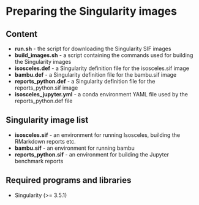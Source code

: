 # Preparing the Singularity images

## Content

  * **run.sh** - the script for downloading the Singularity SIF images
  * **build_images.sh** - a script containing the commands used for building the Singularity images
  * **isosceles.def** - a Singularity definition file for the isosceles.sif image
  * **bambu.def** - a Singularity definition file for the bambu.sif image
  * **reports_python.def** - a Singularity definition file for the reports_python.sif image
  * **isosceles_jupyter.yml** - a conda environment YAML file used by the reports_python.def file

## Singularity image list

  * **isosceles.sif** - an environment for running Isosceles, building the RMarkdown reports etc.
  * **bambu.sif** - an environment for running bambu
  * **reports_python.sif** - an environment for building the Jupyter benchmark reports

## Required programs and libraries

  * Singularity (>= 3.5.1)
